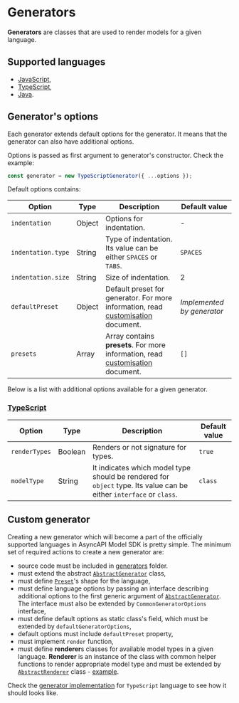 # Generators

**Generators** are classes that are used to render models for a given language.

## Supported languages

- [JavaScript](../src/generators/javascript/JavaScriptGenerator.ts),
- [TypeScript](../src/generators/typescript/TypeScriptGenerator.ts),
- [Java](../src/generators/java/JavaGenerator.ts).

## Generator's options

Each generator extends default options for the generator. It means that the generator can also have additional options.

Options is passed as first argument to generator's constructor. Check the example:

```ts
const generator = new TypeScriptGenerator({ ...options });
```

Default options contains:

| Option | Type | Description | Default value |
|---|---|---|---|
| `indentation` | Object | Options for indentation. | - |
| `indentation.type` | String | Type of indentation. Its value can be either `SPACES` or `TABS`. | `SPACES` |
| `indentation.size` | String | Size of indentation. | 2 |
| `defaultPreset` | Object | Default preset for generator. For more information, read [customisation](./customisation.md) document. | _Implemented by generator_ |
| `presets` | Array | Array contains **presets**. For more information, read [customisation](./customisation.md) document. | `[]` |

Below is a list with additional options available for a given generator.

### [TypeScript](../src/generators/typescript/TypeScriptGenerator.ts)

| Option | Type | Description | Default value |
|---|---|---|---|
| `renderTypes` | Boolean | Renders or not signature for types. | `true` |
| `modelType` | String | It indicates which model type should be rendered for `object` type. Its value can be either `interface` or `class`. | `class` |

## Custom generator

Creating a new generator which will become a part of the officially supported languages in AsyncAPI Model SDK is pretty simple. The minimum set of required actions to create a new generator are:

- source code must be included in [generators](../src/generators) folder.
- must extend the abstract [`AbstractGenerator`](../src/generators/AbstractGenerator.ts) class,
- must define [`Preset`](./customisation.md)'s shape for the language,
- must define language options by passing an interface describing additional options to the first generic argument of [`AbstractGenerator`](../src/generators/AbstractGenerator.ts). The interface must also be extended by `CommonGeneratorOptions` interface,
- must define default options as static class's field, which must be extended by `defaultGeneratorOptions`,
- default options must include `defaultPreset` property,
- must implement `render` function,
- must define **renderer**s classes for available model types in a given language. **Renderer** is an instance of the class with common helper functions to render appropriate model type and must be extended by [`AbstractRenderer`](../src/generators/AbstractRenderer.ts) class - [example](../src/generators/typescript/renderers/ClassRenderer.ts).

Check the [generator implementation](../src/generators/typescript/TypeScriptGenerator.ts) for `TypeScript` language to see how it should looks like.
